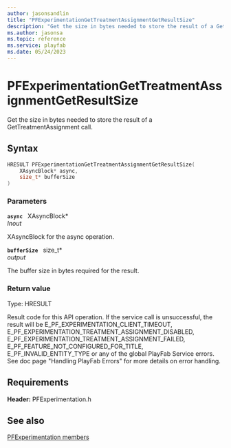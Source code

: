 ```yaml
---
author: jasonsandlin
title: "PFExperimentationGetTreatmentAssignmentGetResultSize"
description: "Get the size in bytes needed to store the result of a GetTreatmentAssignment call."
ms.author: jasonsa
ms.topic: reference
ms.service: playfab
ms.date: 05/24/2023
---
```


# PFExperimentationGetTreatmentAssignmentGetResultSize  

Get the size in bytes needed to store the result of a GetTreatmentAssignment call.  

## Syntax  
  
```cpp
HRESULT PFExperimentationGetTreatmentAssignmentGetResultSize(  
    XAsyncBlock* async,  
    size_t* bufferSize  
)  
```  
  
### Parameters  
  
**`async`** &nbsp; XAsyncBlock*  
*_Inout_*  
  
XAsyncBlock for the async operation.  
  
**`bufferSize`** &nbsp; size_t*  
*output*  
  
The buffer size in bytes required for the result.  
  
  
### Return value
Type: HRESULT
  
Result code for this API operation. If the service call is unsuccessful, the result will be E_PF_EXPERIMENTATION_CLIENT_TIMEOUT, E_PF_EXPERIMENTATION_TREATMENT_ASSIGNMENT_DISABLED, E_PF_EXPERIMENTATION_TREATMENT_ASSIGNMENT_FAILED, E_PF_FEATURE_NOT_CONFIGURED_FOR_TITLE, E_PF_INVALID_ENTITY_TYPE or any of the global PlayFab Service errors. See doc page "Handling PlayFab Errors" for more details on error handling.
  
  
## Requirements  
  
**Header:** PFExperimentation.h
  
## See also  
[PFExperimentation members](../pfexperimentation_members.md)  

  
  
